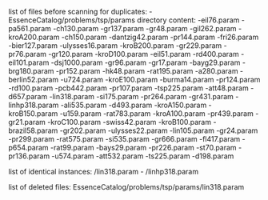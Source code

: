 list of files before scanning for duplicates:
-EssenceCatalog/problems/tsp/params directory content:
	-eil76.param
	-pa561.param
	-ch130.param
	-gr137.param
	-gr48.param
	-gil262.param
	-kroA200.param
	-ch150.param
	-dantzig42.param
	-pr144.param
	-fri26.param
	-bier127.param
	-ulysses16.param
	-kroB200.param
	-gr229.param
	-pr76.param
	-gr120.param
	-kroD100.param
	-eil51.param
	-rd400.param
	-eil101.param
	-dsj1000.param
	-gr96.param
	-gr17.param
	-bayg29.param
	-brg180.param
	-pr152.param
	-hk48.param
	-rat195.param
	-a280.param
	-berlin52.param
	-u724.param
	-kroE100.param
	-burma14.param
	-pr124.param
	-rd100.param
	-pcb442.param
	-pr107.param
	-tsp225.param
	-att48.param
	-d657.param
	-lin318.param
	-si175.param
	-pr264.param
	-gr431.param
	-linhp318.param
	-ali535.param
	-d493.param
	-kroA150.param
	-kroB150.param
	-u159.param
	-rat783.param
	-kroA100.param
	-pr439.param
	-gr21.param
	-kroC100.param
	-swiss42.param
	-kroB100.param
	-brazil58.param
	-gr202.param
	-ulysses22.param
	-lin105.param
	-gr24.param
	-pr299.param
	-rat575.param
	-si535.param
	-gr666.param
	-fl417.param
	-p654.param
	-rat99.param
	-bays29.param
	-pr226.param
	-st70.param
	-pr136.param
	-u574.param
	-att532.param
	-ts225.param
	-d198.param

list of identical instances:
/lin318.param - /linhp318.param

list of deleted files:
EssenceCatalog/problems/tsp/params/lin318.param